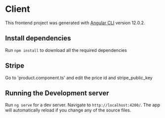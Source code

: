 # Client

This frontend project was generated with [Angular CLI](https://github.com/angular/angular-cli) version 12.0.2.

## Install dependencies

Run `npm install` to download all the required dependencies

## Stripe

Go to 'product.component.ts' and edit the price id and stripe_public_key

## Running the Development server

Run `ng serve` for a dev server. Navigate to `http://localhost:4200/`. The app will automatically reload if you change any of the source files.
